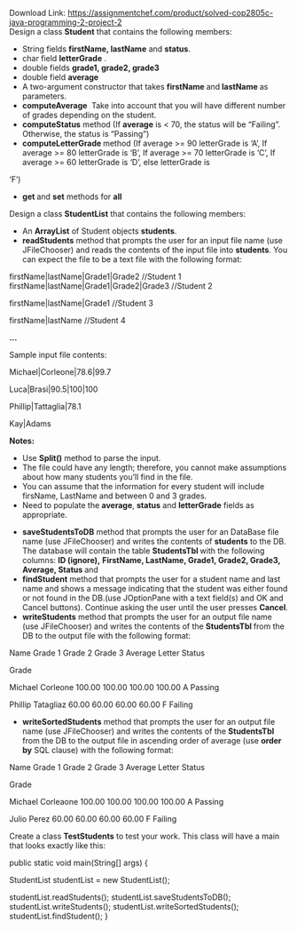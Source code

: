 Download Link: https://assignmentchef.com/product/solved-cop2805c-java-programming-2-project-2
<br>
Design a class ​<strong>Student</strong>​ that contains the following members:

<ul>

 <li>String fields ​<strong>firstName, lastName</strong>​ and ​<strong>status</strong>​.</li>

 <li>char field <strong>letterGrade</strong>​ .​</li>

 <li>double fields ​<strong>grade1, grade2, grade3</strong></li>

 <li>double field ​<strong>average</strong></li>

 <li>A two-argument constructor that takes ​<strong>firstName </strong>​and​<strong> lastName </strong>​as parameters.</li>

 <li><strong>computeAverage</strong> ​ Take into account that you will have different number of grades​      depending on the student.</li>

 <li><strong>computeStatus</strong>​ method (If ​<strong>average</strong>​ is &lt; 70, the status will be “Failing”. Otherwise, the status is “Passing”)</li>

 <li><strong>computeLetterGrade </strong>​method (If average &gt;= 90 letterGrade is ‘A’, If average &gt;= 80 letterGrade is ‘B’, If average &gt;= 70 letterGrade is ‘C’, If average &gt;= 60 letterGrade is ‘D’, else letterGrade is</li>

</ul>

‘F’)

<ul>

 <li><strong>get </strong>​and ​<strong>set</strong>​ methods for ​<strong>all</strong>​</li>

</ul>

Design a class ​<strong>StudentList</strong>​ that contains the following members:

<ul>

 <li>An ​<strong>ArrayList</strong>​ of Student objects ​<strong>students</strong>​.</li>

 <li><strong>readStudents</strong> method that prompts the user for an input file name (use JFileChooser) and reads​ the contents of the input file into ​<strong>students</strong>​. You can expect the file to be a text file with the following format:</li>

</ul>

firstName|lastName|Grade1|Grade2         //Student 1  firstName|lastName|Grade1|Grade2|Grade3      //Student 2

firstName|lastName|Grade1                                  //Student 3

firstName|lastName                                              //Student 4

<strong>    … </strong>

Sample input file contents:

Michael|Corleone|78.6|99.7

Luca|Brasi|90.5|100|100

Phillip|Tattaglia|78.1

Kay|Adams

<strong> </strong><strong> </strong>

<strong>Notes: </strong>

<ul>

 <li>Use ​<strong>Split()</strong>​ method to parse the input.</li>

 <li>The file could have any length; therefore, you cannot make assumptions about how many students you’ll find in the file.</li>

 <li>You can assume that the information for every student will include firsName, LastName and between 0 and 3 grades.</li>

 <li>Need to populate the ​<strong>average</strong>​, ​<strong>status</strong>​ and ​<strong>letterGrade</strong>​ fields as appropriate.</li>

</ul>




<ul>

 <li><strong>saveStudentsToDB</strong>​ method​ ​that prompts the user for an DataBase file name (use JFileChooser) and writes the contents of ​<strong>students</strong>​ to the DB. The database will contain the table ​<strong>StudentsTbl </strong>with the following columns: ​<strong>ID (ignore),</strong>​ ​<strong>FirstName, LastName, Grade1, Grade2, Grade3, Average, Status </strong>​and​</li>

 <li><strong>findStudent</strong>​ method that prompts the user for a student name and last name and shows a message indicating that the student was either found or not found ​in the DB​.(use JOptionPane with a text field(s) and OK and Cancel buttons). Continue asking the user until the user presses ​<strong>Cancel</strong>​.</li>

 <li><strong>writeStudents</strong>​ method that prompts the user for an output file name (use JFileChooser) and writes the contents of the ​<strong>StudentsTbl </strong>​from the DB to the output file with the following format:</li>

</ul>

Name               Grade 1           Grade 2           Grade 3           Average           Letter Status

Grade

Michael Corleone       100.00             100.00             100.00             100.00                 A       Passing

Phillip Tatagliaz         60.00                 60.00               60.00               60.00                 F         Failing




<ul>

 <li><strong>writeSortedStudents</strong>​ method that prompts the user for an output file name (use JFileChooser) and writes the contents of the ​<strong>StudentsTbl </strong>​from the DB to the output file ​in ascending order of average​ (use ​<strong>order by</strong>​ SQL clause) with the following format:</li>

</ul>

Name               Grade 1           Grade 2           Grade 3           Average           Letter Status

Grade

Michael Corleaone      100.00             100.00             100.00             100.00                 A       Passing

Julio Perez      60.00                 60.00               60.00               60.00                 F      Failing




Create a class ​<strong>TestStudents</strong>​ to test your work. This class will have a main that looks exactly like this:

public static void main(String[] args) {

StudentList studentList = new StudentList();

studentList.readStudents(); studentList.saveStudentsToDB();     studentList.writeStudents(); studentList.writeSortedStudents(); studentList.findStudent(); }











